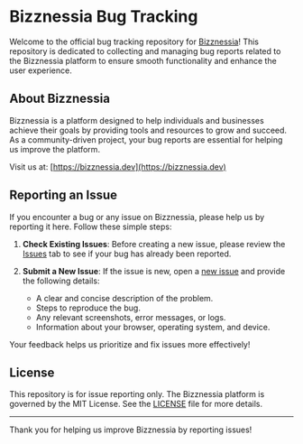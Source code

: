 # Bizznessia Bug Tracking

Welcome to the official bug tracking repository for [Bizznessia](https://bizznessia.dev)! This repository is dedicated to collecting and managing bug reports related to the Bizznessia platform to ensure smooth functionality and enhance the user experience.

## About Bizznessia

Bizznessia is a platform designed to help individuals and businesses achieve their goals by providing tools and resources to grow and succeed. As a community-driven project, your bug reports are essential for helping us improve the platform.

Visit us at: [https://bizznessia.dev](https://bizznessia.dev)

## Reporting an Issue

If you encounter a bug or any issue on Bizznessia, please help us by reporting it here. Follow these simple steps:

1. **Check Existing Issues**: Before creating a new issue, please review the [Issues](https://github.com/YOUR_USERNAME/YOUR_REPOSITORY/issues) tab to see if your bug has already been reported.
   
2. **Submit a New Issue**: If the issue is new, open a [new issue](https://github.com/YOUR_USERNAME/YOUR_REPOSITORY/issues/new) and provide the following details:
   - A clear and concise description of the problem.
   - Steps to reproduce the bug.
   - Any relevant screenshots, error messages, or logs.
   - Information about your browser, operating system, and device.

Your feedback helps us prioritize and fix issues more effectively!

## License

This repository is for issue reporting only. The Bizznessia platform is governed by the MIT License. See the [LICENSE](LICENSE) file for more details.

---

Thank you for helping us improve Bizznessia by reporting issues!
